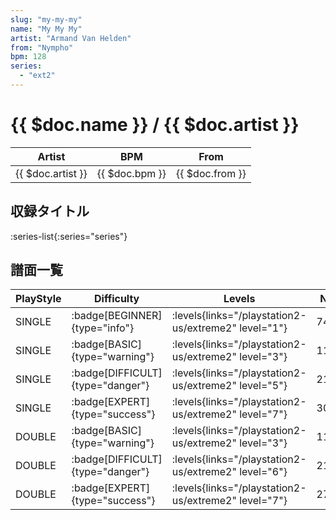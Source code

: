 ```yaml
---
slug: "my-my-my"
name: "My My My"
artist: "Armand Van Helden"
from: "Nympho"
bpm: 128
series:
  - "ext2"
---
```


# {{ $doc.name }} / {{ $doc.artist }}

|Artist|BPM|From|
|------|---|----|
|{{ $doc.artist }}|{{ $doc.bpm }}|{{ $doc.from }}|

## 収録タイトル

:series-list{:series="series"}

## 譜面一覧

|PlayStyle|Difficulty|Levels|Notes|Movie|
|---------|----------|------|-----|-----|
|SINGLE| :badge[BEGINNER]{type="info"}| :levels{links="/playstation2-us/extreme2" level="1"}|74/0||
|SINGLE| :badge[BASIC]{type="warning"}| :levels{links="/playstation2-us/extreme2" level="3"}|113/11||
|SINGLE| :badge[DIFFICULT]{type="danger"}| :levels{links="/playstation2-us/extreme2" level="5"}|213/8||
|SINGLE| :badge[EXPERT]{type="success"}| :levels{links="/playstation2-us/extreme2" level="7"}|308/3||
|DOUBLE| :badge[BASIC]{type="warning"}| :levels{links="/playstation2-us/extreme2" level="3"}|110/11||
|DOUBLE| :badge[DIFFICULT]{type="danger"}| :levels{links="/playstation2-us/extreme2" level="6"}|215/8||
|DOUBLE| :badge[EXPERT]{type="success"}| :levels{links="/playstation2-us/extreme2" level="7"}|275/21||
